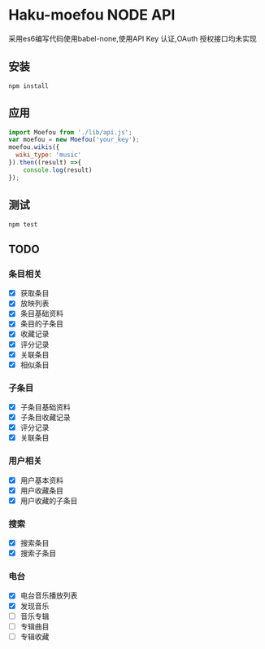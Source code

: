 # Haku-moefou NODE API

采用es6编写代码使用babel-none,使用API Key 认证,OAuth 授权接口均未实现

## 安装
    npm install

## 应用

```js
import Moefou from './lib/api.js';
var moefou = new Moefou('your_key');
moefou.wikis({
  wiki_type: 'music'
}).then((result) =>{
    console.log(result)
});
```

## 测试

    npm test

## TODO

### 条目相关
 - [x] 获取条目
 - [x] 放映列表
 - [x] 条目基础资料
 - [x] 条目的子条目
 - [x] 收藏记录
 - [x] 评分记录
 - [x] 关联条目
 - [x] 相似条目

### 子条目
 - [x] 子条目基础资料
 - [x] 子条目收藏记录
 - [x] 评分记录
 - [x] 关联条目

### 用户相关
 - [x] 用户基本资料
 - [x] 用户收藏条目
 - [x] 用户收藏的子条目

### 搜索
 - [x] 搜索条目
 - [x] 搜索子条目

### 电台
 - [x] 电台音乐播放列表
 - [x] 发现音乐
 - [ ] 音乐专辑
 - [ ] 专辑曲目
 - [ ] 专辑收藏
